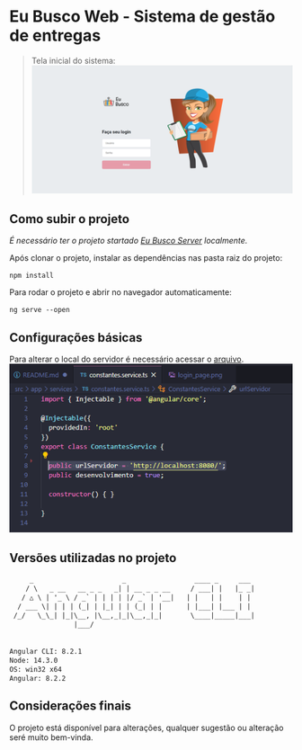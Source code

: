 # Eu Busco Web - Sistema de gestão de entregas

> Tela inicial do sistema:
![](./github_images/login_page.png)

## Como subir o projeto

_É necessário ter o projeto startado [Eu Busco Server](https://github.com/lmoreira256/eu-busco-server) localmente._

Após clonar o projeto, instalar as dependências nas pasta raiz do projeto:
```
npm install
```

Para rodar o projeto e abrir no navegador automaticamente:
```
ng serve --open
```

## Configurações básicas

Para alterar o local do servidor é necessário acessar o [arquivo](./src/app/services/constantes.service.ts).
![](./github_images/alter_server.png)

## Versões utilizadas no projeto
```
     _                      _                 ____ _     ___
    / \   _ __   __ _ _   _| | __ _ _ __     / ___| |   |_ _|
   / △ \ | '_ \ / _` | | | | |/ _` | '__|   | |   | |    | |
  / ___ \| | | | (_| | |_| | | (_| | |      | |___| |___ | |
 /_/   \_\_| |_|\__, |\__,_|_|\__,_|_|       \____|_____|___|
                |___/
    

Angular CLI: 8.2.1
Node: 14.3.0
OS: win32 x64
Angular: 8.2.2
```

## Considerações finais
O projeto está disponível para alterações, qualquer sugestão ou alteração seré muito bem-vinda.